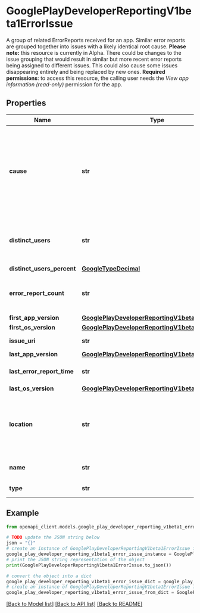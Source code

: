# GooglePlayDeveloperReportingV1beta1ErrorIssue

A group of related ErrorReports received for an app. Similar error reports are grouped together into issues with a likely identical root cause. **Please note:** this resource is currently in Alpha. There could be changes to the issue grouping that would result in similar but more recent error reports being assigned to different issues. This could also cause some issues disappearing entirely and being replaced by new ones. **Required permissions**: to access this resource, the calling user needs the _View app information (read-only)_ permission for the app.

## Properties

Name | Type | Description | Notes
------------ | ------------- | ------------- | -------------
**cause** | **str** | Cause of the issue. Depending on the type this can be either: * APPLICATION_NOT_RESPONDING: the type of ANR that occurred, e.g., &#39;Input dispatching timed out&#39;. * CRASH: for Java unhandled exception errors, the type of the innermost exception that was thrown, e.g., IllegalArgumentException. For signals in native code, the signal that was raised, e.g. SIGSEGV. | [optional] 
**distinct_users** | **str** | An estimate of the number of unique users who have experienced this issue (only considering occurrences matching the filters and within the requested time period). | [optional] 
**distinct_users_percent** | [**GoogleTypeDecimal**](GoogleTypeDecimal.md) |  | [optional] 
**error_report_count** | **str** | The total number of error reports in this issue (only considering occurrences matching the filters and within the requested time period). | [optional] 
**first_app_version** | [**GooglePlayDeveloperReportingV1beta1AppVersion**](GooglePlayDeveloperReportingV1beta1AppVersion.md) |  | [optional] 
**first_os_version** | [**GooglePlayDeveloperReportingV1beta1OsVersion**](GooglePlayDeveloperReportingV1beta1OsVersion.md) |  | [optional] 
**issue_uri** | **str** | Link to the issue in Android vitals in the Play Console. | [optional] 
**last_app_version** | [**GooglePlayDeveloperReportingV1beta1AppVersion**](GooglePlayDeveloperReportingV1beta1AppVersion.md) |  | [optional] 
**last_error_report_time** | **str** | Start of the hour during which the last error report in this issue occurred. | [optional] 
**last_os_version** | [**GooglePlayDeveloperReportingV1beta1OsVersion**](GooglePlayDeveloperReportingV1beta1OsVersion.md) |  | [optional] 
**location** | **str** | Location where the issue happened. Depending on the type this can be either: * APPLICATION_NOT_RESPONDING: the name of the activity or service that stopped responding. * CRASH: the likely method name that caused the error. | [optional] 
**name** | **str** | Identifier. The resource name of the issue. Format: apps/{app}/{issue} | [optional] 
**type** | **str** | Type of the errors grouped in this issue. | [optional] 

## Example

```python
from openapi_client.models.google_play_developer_reporting_v1beta1_error_issue import GooglePlayDeveloperReportingV1beta1ErrorIssue

# TODO update the JSON string below
json = "{}"
# create an instance of GooglePlayDeveloperReportingV1beta1ErrorIssue from a JSON string
google_play_developer_reporting_v1beta1_error_issue_instance = GooglePlayDeveloperReportingV1beta1ErrorIssue.from_json(json)
# print the JSON string representation of the object
print(GooglePlayDeveloperReportingV1beta1ErrorIssue.to_json())

# convert the object into a dict
google_play_developer_reporting_v1beta1_error_issue_dict = google_play_developer_reporting_v1beta1_error_issue_instance.to_dict()
# create an instance of GooglePlayDeveloperReportingV1beta1ErrorIssue from a dict
google_play_developer_reporting_v1beta1_error_issue_from_dict = GooglePlayDeveloperReportingV1beta1ErrorIssue.from_dict(google_play_developer_reporting_v1beta1_error_issue_dict)
```
[[Back to Model list]](../README.md#documentation-for-models) [[Back to API list]](../README.md#documentation-for-api-endpoints) [[Back to README]](../README.md)


